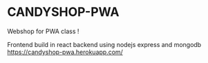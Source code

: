 # CANDYSHOP-PWA
Webshop for PWA class !

Frontend build in react backend using nodejs express and mongodb
https://candyshop-pwa.herokuapp.com/
